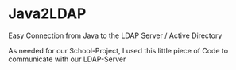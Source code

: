# Java2LDAP
Easy Connection from Java to the LDAP Server / Active Directory

As needed for our School-Project, I used this little piece of Code to communicate with our LDAP-Server
